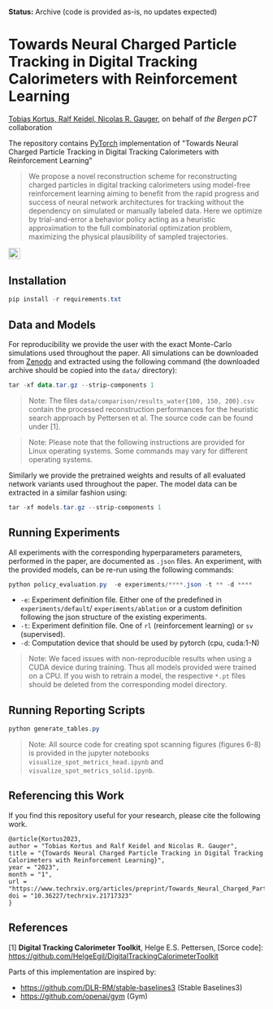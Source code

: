 **Status:** Archive (code is provided as-is, no updates expected)

# Towards Neural Charged Particle Tracking in Digital Tracking Calorimeters with Reinforcement Learning
[Tobias Kortus, Ralf Keidel, Nicolas R. Gauger](https://sivert.info), on behalf of *the Bergen pCT* collaboration

The repository contains [PyTorch](https://pytorch.org/) implementation of "Towards Neural Charged Particle Tracking in Digital Tracking Calorimeters with Reinforcement Learning"

> We propose a novel reconstruction scheme for reconstructing charged particles in digital tracking calorimeters using model-free reinforcement learning aiming to benefit from the rapid progress and success of neural network architectures for tracking without the dependency on simulated or manually labeled data. Here we optimize by trial-and-error a behavior policy acting as a heuristic approximation to the full combinatorial optimization problem, maximizing the physical plausibility of sampled trajectories.

<a href="https://sivert.info"><img src="https://img.shields.io/website?style=flat-square&logo=appveyor?down_color=lightgrey&down_message=offline&label=Project%20Page&up_color=lightgreen&up_message=sivert.info&url=https://sivert.info" height=22.5></a>


## Installation

```powershell
pip install -r requirements.txt
```

## Data and Models

For reproducibility we provide the user with the exact Monte-Carlo simulations used throughout the paper. All simulations can be downloaded from [Zenodo](https://zenodo.org/record/7426388) and extracted using the following command (the downloaded archive should be copied into the `data/` directory):

```powershell
tar -xf data.tar.gz --strip-components 1
```

> Note: The files `data/comparison/results_water{100, 150, 200}.csv` contain the processed reconstruction performances for the heuristic search approach by Pettersen et al. The source code can be found under [1].

> Note: Please note that the following instructions are provided for Linux operating systems. Some commands may vary for different operating systems.

Similarly we provide the pretrained weights and results of all evaluated network variants used throughout the paper. The model data can be extracted in a similar fashion using:

```powershell
tar -xf models.tar.gz --strip-components 1
```

## Running Experiments

All experiments with the corresponding hyperparameters parameters, performed in the paper, are documented as `.json` files. An experiment, with the provided models, can be re-run using the following commands:

```powershell
python policy_evaluation.py  -e experiments/****.json -t ** -d ****
```

- `-e`: Experiment definition file. Either one of the predefined in `experiments/default`/ `experiments/ablation` or a custom definition following the json structure of the existing experiments.
- `-t`: Experiment definition file. One of `rl` (reinforcement learning) or `sv` (supervised).
- `-d`: Computation device that should be used by pytorch (cpu, cuda:1-N)

> Note: We faced issues with non-reproducible results when using a CUDA device during training. Thus all models provided were trained on a CPU. If you wish to retrain a model, the respective `*.pt` files should be deleted from the corresponding model directory.

## Running Reporting Scripts

```powershell
python generate_tables.py
```

> Note: All source code for creating spot scanning figures (figures 6-8) is provided in the jupyter notebooks `visualize_spot_metrics_head.ipynb` and `visualize_spot_metrics_solid.ipynb`.

## Referencing this Work

If you find this repository useful for your research, please cite the following work.

```
@article{Kortus2023,
author = "Tobias Kortus and Ralf Keidel and Nicolas R. Gauger",
title = "{Towards Neural Charged Particle Tracking in Digital Tracking Calorimeters with Reinforcement Learning}",
year = "2023",
month = "1",
url = "https://www.techrxiv.org/articles/preprint/Towards_Neural_Charged_Particle_Tracking_in_Digital_Tracking_Calorimeters_with_Reinforcement_Learning/21717323",
doi = "10.36227/techrxiv.21717323"
}
```

## References

[1] **Digital Tracking Calorimeter Toolkit**, Helge E.S. Pettersen, [Sorce code]: https://github.com/HelgeEgil/DigitalTrackingCalorimeterToolkit

Parts of this implementation are inspired by:

- https://github.com/DLR-RM/stable-baselines3 (Stable Baselines3)
- https://github.com/openai/gym (Gym)